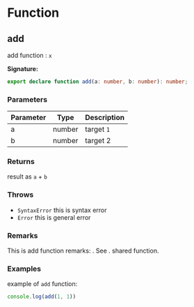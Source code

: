 # Function

## add

add function : `x`

**Signature:**
```typescript
export declare function add(a: number, b: number): number;
```

### Parameters

| Parameter | Type | Description |
| --- | --- | --- |
| a | number | target `1` 
| b | number | target 2 

### Returns

 result as `a` + `b`

### Throws

- `SyntaxError` this is syntax error
- `Error` this is general error

### Remarks

This is add function remarks: . See .  shared function.

### Examples

example of `add` function:
```javascript
console.log(add(1, 1))
```


